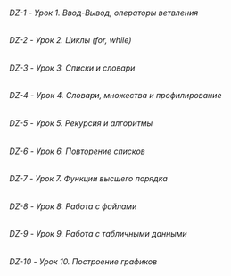 ###### DZ-1 - Урок 1. Ввод-Вывод, операторы ветвления
###### DZ-2 - Урок 2. Циклы (for, while)
###### DZ-3 - Урок 3. Списки и словари
###### DZ-4 - Урок 4. Словари, множества и профилирование
###### DZ-5 - Урок 5. Рекурсия и алгоритмы
###### DZ-6 - Урок 6. Повторение списков
###### DZ-7 - Урок 7. Функции высшего порядка
###### DZ-8 - Урок 8. Работа с файлами
###### DZ-9 - Урок 9. Работа с табличными данными
###### DZ-10 - Урок 10. Построение графиков

